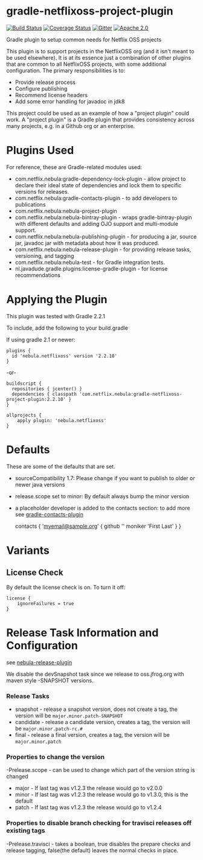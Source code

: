 gradle-netflixoss-project-plugin
================================
[![Build Status](https://travis-ci.org/nebula-plugins/gradle-netflixoss-project-plugin.svg?branch=master)](https://travis-ci.org/nebula-plugins/projects/gradle-netflixoss-project-plugin)
[![Coverage Status](https://coveralls.io/repos/nebula-plugins/gradle-netflixoss-project-plugin/badge.svg?branch=masterservice=github)](https://coveralls.io/github/nebula-plugins/projects/gradle-netflixoss-project-plugin?branch=master)
[![Gitter](https://badges.gitter.im/Join%20Chat.svg)](https://gitter.im/nebula-plugins/gradle-netflixoss-project-plugin?utm_source=badgeutm_medium=badgeutm_campaign=pr-badge)
[![Apache 2.0](https://img.shields.io/github/license/nebula-plugins/gradle-netflixoss-project-plugin.svg)](http://www.apache.org/licenses/LICENSE-2.0)


Gradle plugin to setup common needs for Netflix OSS projects

This plugin is to support projects in the NetflixOSS org (and it isn't meant to be used elsewhere). It is at its essence
just a combination of other plugins that are common to all NetflixOSS projects, with some additional configuration. The
primary responsibilities is to:

  * Provide release process
  * Configure publishing
  * Recommend license headers
  * Add some error handling for javadoc in jdk8

This project could be used as an example of how a "project plugin" could work. A "project plugin" is a Gradle plugin that
provides consistency across many projects, e.g. in a Github org or an enterprise.

# Plugins Used

For reference, these are Gradle-related modules used:

  * com.netflix.nebula:gradle-dependency-lock-plugin - allow project to declare their ideal state of dependencies and lock them to specific versions for releases.
  * com.netflix.nebula:gradle-contacts-plugin - to add developers to publications
  * com.netflix.nebula:nebula-project-plugin
  * com.netflix.nebula:nebula-bintray-plugin - wraps gradle-bintray-plugin with different defaults and adding OJO support and multi-module support.
  * com.netflix.nebula:nebula-publishing-plugin - for producing a jar, source jar, javadoc jar with metadata about how it was produced.
  * com.netflix.nebula:nebula-release-plugin - for providing release tasks, versioning, and tagging
  * com.netflix.nebula:nebula-test - for Gradle integration tests.
  * nl.javadude.gradle.plugins:license-gradle-plugin - for license recommendations

# Applying the Plugin

This plugin was tested with Gradle 2.2.1

To include, add the following to your build.gradle

If using gradle 2.1 or newer:

    plugins {
      id 'nebula.netflixoss' version '2.2.10'
    }

-or-

    buildscript {
      repositories { jcenter() }
      dependencies { classpath 'com.netflix.nebula:gradle-netflixoss-project-plugin:2.2.10' }
    }

    allprojects {
        apply plugin: 'nebula.netflixoss'
    }

# Defaults

These are some of the defaults that are set.

* sourceCompatibility 1.7: Please change if you want to publish to older or newer java versions
* release.scope set to minor: By default always bump the minor version
* a placeholder developer is added to the contacts section: to add more see [gradle-contacts-plugin](https://github.com/nebula-plugins/gradle-contacts-plugin)


    contacts {
      'myemail@sample.org' {
        github '<githubid>'
        moniker 'First Last'
      }
    }

# Variants

## License Check

By default the license check is on. To turn it off:

    license {
        ignoreFailures = true
    }

# Release Task Information and Configuration

see [nebula-release-plugin](https://github.com/nebula-plugins/nebula-release-plugin)

We disable the devSnapshot task since we release to oss.jfrog.org with maven style -SNAPSHOT versions.

### Release Tasks

* snapshot - release a snapshot version, does not create a tag, the version will be `major.minor.patch-SNAPSHOT`
* candidate - release a candidate version, creates a tag, the version will be `major.minor.patch-rc.#`
* final - release a final version, creates a tag, the version will be `major.minor.patch`

### Properties to change the version

-Prelease.scope - can be used to change which part of the version string is changed

* major - If last tag was v1.2.3 the release would go to v2.0.0
* minor - If last tag was v1.2.3 the release would go to v1.3.0, this is the default
* patch - If last tag was v1.2.3 the release would go to v1.2.4

### Properties to disable branch checking for travisci releases off existing tags

-Prelease.travisci - takes a boolean, true disables the prepare checks and release tagging, false(the default) leaves the normal checks in place.
